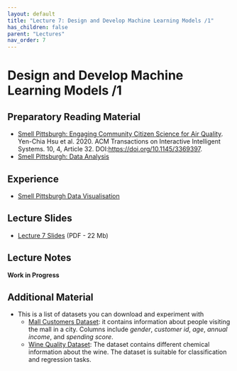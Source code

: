 ```yaml
---
layout: default
title: "Lecture 7: Design and Develop Machine Learning Models /1"
has_children: false
parent: "Lectures"
nav_order: 7
---
```


# Design and Develop Machine Learning Models /1

## Preparatory Reading Material

-  [Smell Pittsburgh: Engaging Community Citizen Science for Air Quality](https://arxiv.org/pdf/1912.11936.pdf). Yen-Chia Hsu et al. 2020. ACM Transactions on Interactive Intelligent Systems. 10, 4, Article 32. DOI:https://doi.org/10.1145/3369397.
- [Smell Pittsburgh: Data Analysis](https://smellpgh.org/analysis)

## Experience

- [Smell Pittsburgh Data Visualisation](https://smellpgh.org/visualization)

## Lecture Slides

- [Lecture 7 Slides]({{site.baseurl}}/assets/slides/ML4D-L7.pdf) (PDF - 22 Mb)

## Lecture Notes

__Work in Progress__

## Additional Material

- This is a list of datasets you can download and experiment with
    - [Mall Customers Dataset](https://www.kaggle.com/shwetabh123/mall-customers): it contains information about people visiting the mall in a city. Columns include _gender_, _customer id_, _age_, _annual income_, and _spending score_. 
    - [Wine Quality Dataset](https://archive.ics.uci.edu/ml/datasets/wine+quality): The dataset contains different chemical information about the wine. The dataset is suitable for classification and regression tasks.